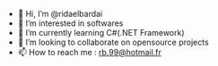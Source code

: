 - 👋 Hi, I’m @ridaelbardai
- 👀 I’m interested in softwares
- 🌱 I’m currently learning C#(.NET Framework)
- 💞️ I’m looking to collaborate on opensource projects
- 📫 How to reach me : rb.99@hotmail.fr

<!---
ridaelbardai/ridaelbardai is a ✨ special ✨ repository because its `README.md` (this file) appears on your GitHub profile.
You can click the Preview link to take a look at your changes.
--->
